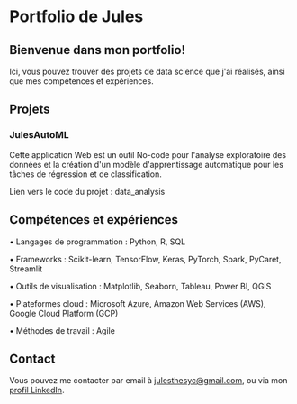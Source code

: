 # Portfolio de Jules

## Bienvenue dans mon portfolio! 

Ici, vous pouvez trouver des projets de data science que j'ai réalisés, ainsi que mes compétences et expériences.

## Projets
### JulesAutoML
Cette application Web est un outil No-code pour l'analyse exploratoire des données et la création d'un modèle d'apprentissage automatique pour les tâches de régression et de classification.

Lien vers le code du projet : data_analysis

## Compétences et expériences
• Langages de programmation : Python, R, SQL

• Frameworks : Scikit-learn, TensorFlow, Keras, PyTorch, Spark, PyCaret, Streamlit

• Outils de visualisation : Matplotlib, Seaborn, Tableau, Power BI, QGIS

• Plateformes cloud : Microsoft Azure, Amazon Web Services (AWS), Google Cloud Platform (GCP)

• Méthodes de travail : Agile

## Contact
Vous pouvez me contacter par email à julesthesyc@gmail.com, ou via mon [profil LinkedIn](https://www.linkedin.com/in/jules-th%C3%A9sy-c-02347412a/).
